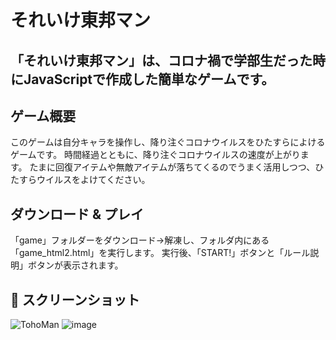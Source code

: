 # それいけ東邦マン

「それいけ東邦マン」は、コロナ禍で学部生だった時にJavaScriptで作成した簡単なゲームです。
---

## ゲーム概要
このゲームは自分キャラを操作し、降り注ぐコロナウイルスをひたすらによけるゲームです。
時間経過とともに、降り注ぐコロナウイルスの速度が上がります。
たまに回復アイテムや無敵アイテムが落ちてくるのでうまく活用しつつ、ひたすらウイルスをよけてください。

## ダウンロード & プレイ
「game」フォルダーをダウンロード→解凍し、フォルダ内にある「game_html2.html」を実行します。
実行後、「START!」ボタンと「ルール説明」ボタンが表示されます。

## 📸 スクリーンショット
![TohoMan](https://github.com/user-attachments/assets/804afc7a-189b-4743-ae3a-62bd532cc80b)
![image](https://github.com/user-attachments/assets/0dea1dd5-4ed7-4c9e-b700-6327ce7ffd7d)
